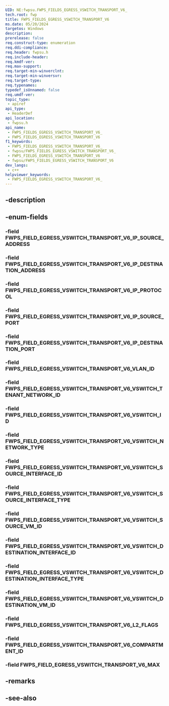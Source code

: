 ```yaml
---
UID: NE:fwpsu.FWPS_FIELDS_EGRESS_VSWITCH_TRANSPORT_V6_
tech.root: fwp
title: FWPS_FIELDS_EGRESS_VSWITCH_TRANSPORT_V6
ms.date: 05/20/2024
targetos: Windows
description: 
prerelease: false
req.construct-type: enumeration
req.ddi-compliance: 
req.header: fwpsu.h
req.include-header: 
req.kmdf-ver: 
req.max-support: 
req.target-min-winverclnt: 
req.target-min-winversvr: 
req.target-type: 
req.typenames: 
typedef_isUnnamed: false
req.umdf-ver: 
topic_type:
 - apiref
api_type:
 - HeaderDef
api_location:
 - fwpsu.h
api_name:
 - FWPS_FIELDS_EGRESS_VSWITCH_TRANSPORT_V6_
 - FWPS_FIELDS_EGRESS_VSWITCH_TRANSPORT_V6
f1_keywords:
 - FWPS_FIELDS_EGRESS_VSWITCH_TRANSPORT_V6_
 - fwpsu/FWPS_FIELDS_EGRESS_VSWITCH_TRANSPORT_V6_
 - FWPS_FIELDS_EGRESS_VSWITCH_TRANSPORT_V6
 - fwpsu/FWPS_FIELDS_EGRESS_VSWITCH_TRANSPORT_V6
dev_langs:
 - c++
helpviewer_keywords:
 - FWPS_FIELDS_EGRESS_VSWITCH_TRANSPORT_V6_
---
```


## -description

## -enum-fields

### -field FWPS_FIELD_EGRESS_VSWITCH_TRANSPORT_V6_IP_SOURCE_ADDRESS

### -field FWPS_FIELD_EGRESS_VSWITCH_TRANSPORT_V6_IP_DESTINATION_ADDRESS

### -field FWPS_FIELD_EGRESS_VSWITCH_TRANSPORT_V6_IP_PROTOCOL

### -field FWPS_FIELD_EGRESS_VSWITCH_TRANSPORT_V6_IP_SOURCE_PORT

### -field FWPS_FIELD_EGRESS_VSWITCH_TRANSPORT_V6_IP_DESTINATION_PORT

### -field FWPS_FIELD_EGRESS_VSWITCH_TRANSPORT_V6_VLAN_ID

### -field FWPS_FIELD_EGRESS_VSWITCH_TRANSPORT_V6_VSWITCH_TENANT_NETWORK_ID

### -field FWPS_FIELD_EGRESS_VSWITCH_TRANSPORT_V6_VSWITCH_ID

### -field FWPS_FIELD_EGRESS_VSWITCH_TRANSPORT_V6_VSWITCH_NETWORK_TYPE

### -field FWPS_FIELD_EGRESS_VSWITCH_TRANSPORT_V6_VSWITCH_SOURCE_INTERFACE_ID

### -field FWPS_FIELD_EGRESS_VSWITCH_TRANSPORT_V6_VSWITCH_SOURCE_INTERFACE_TYPE

### -field FWPS_FIELD_EGRESS_VSWITCH_TRANSPORT_V6_VSWITCH_SOURCE_VM_ID

### -field FWPS_FIELD_EGRESS_VSWITCH_TRANSPORT_V6_VSWITCH_DESTINATION_INTERFACE_ID

### -field FWPS_FIELD_EGRESS_VSWITCH_TRANSPORT_V6_VSWITCH_DESTINATION_INTERFACE_TYPE

### -field FWPS_FIELD_EGRESS_VSWITCH_TRANSPORT_V6_VSWITCH_DESTINATION_VM_ID

### -field FWPS_FIELD_EGRESS_VSWITCH_TRANSPORT_V6_L2_FLAGS

### -field FWPS_FIELD_EGRESS_VSWITCH_TRANSPORT_V6_COMPARTMENT_ID

### -field FWPS_FIELD_EGRESS_VSWITCH_TRANSPORT_V6_MAX

## -remarks

## -see-also


